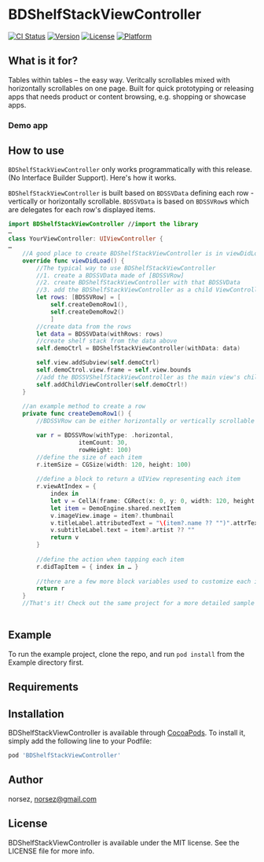 # BDShelfStackViewController

[![CI Status](https://img.shields.io/travis/norsez/BDShelfStackViewController.svg?style=flat)](https://travis-ci.org/norsez/BDShelfStackViewController)
[![Version](https://img.shields.io/cocoapods/v/BDShelfStackViewController.svg?style=flat)](https://cocoapods.org/pods/BDShelfStackViewController)
[![License](https://img.shields.io/cocoapods/l/BDShelfStackViewController.svg?style=flat)](https://cocoapods.org/pods/BDShelfStackViewController)
[![Platform](https://img.shields.io/cocoapods/p/BDShelfStackViewController.svg?style=flat)](https://cocoapods.org/pods/BDShelfStackViewController)

## What is it for?
Tables within tables – the easy way. Veritcally scrollables mixed with horizontally scrollables on one page. Built for quick prototyping or releasing apps that needs product or content browsing, e.g. shopping or showcase apps. 

### Demo app

## How to use

`BDShelfStackViewController` only works programmatically with this release. (No Interface Builder Support). Here's how it works. 

`BDShelfStackViewController` is built based on `BDSSVData` defining each row - vertically or horizontally scrollable.  `BDSSVData` is based on `BDSSVRow`s which are delegates  for each row's displayed items.

```swift
import BDShelfStackViewController //import the library
…
class YourViewController: UIViewController {
…
    //A good place to create BDShelfStackViewController is in viewDidLoad
    override func viewDidLoad() {
        //The typical way to use BDShelfStackViewController
        //1. create a BDSSVData made of [BDSSVRow]
        //2. create BDShelfStackViewController with that BDSSVData
        //3. add the BDShelfStackViewController as a child ViewController to your main ViewController. Boom!
        let rows: [BDSSVRow] = [
            self.createDemoRow1(),
            self.createDemoRow2()
            ]
        //create data from the rows
        let data = BDSSVData(withRows: rows)
        //create shelf stack from the data above
        self.demoCtrl = BDShelfStackViewController(withData: data)

        self.view.addSubview(self.demoCtrl)
        self.demoCtrol.view.frame = self.view.bounds
        //add the BDSSVShelfStackViewController as the main view's child viewcontroller
        self.addChildViewController(self.demoCtrl!)
    }
    
    //an example method to create a row
    private func createDemoRow1() {
        //BDSSVRow can be either horizontally or vertically scrollable

        var r = BDSSVRow(withType: .horizontal, 
                    itemCount: 30, 
                    rowHeight: 100)
        //define the size of each item 
        r.itemSize = CGSize(width: 120, height: 100)
        
        //define a block to return a UIView representing each item
        r.viewAtIndex = {
            index in
            let v = CellA(frame: CGRect(x: 0, y: 0, width: 120, height: 100))
            let item = DemoEngine.shared.nextItem
            v.imageView.image = item?.thumbnail
            v.titleLabel.attributedText = "\(item?.name ?? "")".attrText(with: 12)
            v.subtitleLabel.text = item?.artist ?? ""
            return v
        }
        
        //define the action when tapping each item
        r.didTapItem = { index in … }
        
        //there are a few more block variables used to customize each item's behavior and appearance in BDSSVRow
        return r
    }
    //That's it! Check out the same project for a more detailed sample implementation
    
```


## Example

To run the example project, clone the repo, and run `pod install` from the Example directory first.

## Requirements

## Installation

BDShelfStackViewController is available through [CocoaPods](https://cocoapods.org). To install
it, simply add the following line to your Podfile:

```ruby
pod 'BDShelfStackViewController'
```

## Author

norsez, norsez@gmail.com

## License

BDShelfStackViewController is available under the MIT license. See the LICENSE file for more info.
